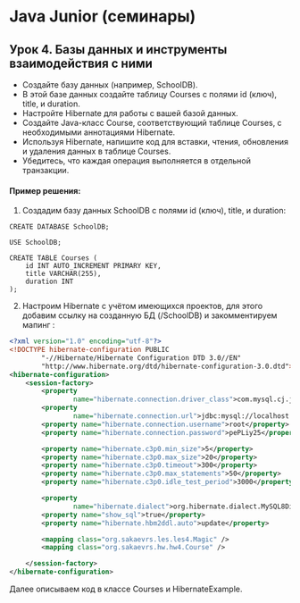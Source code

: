 # Java Junior (семинары)
## Урок 4. Базы данных и инструменты взаимодействия с ними
- Создайте базу данных (например, SchoolDB).
- В этой базе данных создайте таблицу Courses с полями id (ключ), title, и duration.
- Настройте Hibernate для работы с вашей базой данных.
- Создайте Java-класс Course, соответствующий таблице Courses, с необходимыми аннотациями Hibernate.
- Используя Hibernate, напишите код для вставки, чтения, обновления и удаления данных в таблице Courses.
- Убедитесь, что каждая операция выполняется в отдельной транзакции.

#### Пример решения:

1. Создадим базу данных SchoolDB с полями id (ключ), title, и duration:
```mysql-sql
CREATE DATABASE SchoolDB;

USE SchoolDB;

CREATE TABLE Courses (
    id INT AUTO_INCREMENT PRIMARY KEY,
    title VARCHAR(255),
    duration INT
);
```
2. Настроим Hibernate с учётом имеющихся проектов, для этого добавим ссылку на созданную БД (/SchoolDB) и закомментируем мапинг <mapping class="org.sakaevrs.les.les4.Magic" />:
```xml
<?xml version="1.0" encoding="utf-8"?>
<!DOCTYPE hibernate-configuration PUBLIC
        "-//Hibernate/Hibernate Configuration DTD 3.0//EN"
        "http://www.hibernate.org/dtd/hibernate-configuration-3.0.dtd">
<hibernate-configuration>
    <session-factory>
        <property
                name="hibernate.connection.driver_class">com.mysql.cj.jdbc.Driver</property>
        <property
                name="hibernate.connection.url">jdbc:mysql://localhost:3306</property>
        <property name="hibernate.connection.username">root</property>
        <property name="hibernate.connection.password">pePLiy25</property>

        <property name="hibernate.c3p0.min_size">5</property>
        <property name="hibernate.c3p0.max_size">20</property>
        <property name="hibernate.c3p0.timeout">300</property>
        <property name="hibernate.c3p0.max_statements">50</property>
        <property name="hibernate.c3p0.idle_test_period">3000</property>

        <property
                name="hibernate.dialect">org.hibernate.dialect.MySQL8Dialect</property>
        <property name="show_sql">true</property>
        <property name="hibernate.hbm2ddl.auto">update</property>

        <mapping class="org.sakaevrs.les.les4.Magic" />
        <mapping class="org.sakaevrs.hw.hw4.Course" />

    </session-factory>
</hibernate-configuration>
```

Далее описываем код в классе Courses и HibernateExample.
